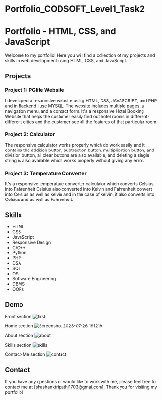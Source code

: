 # Portfolio_CODSOFT_Level1_Task2
# Portfolio - HTML, CSS, and JavaScript

Welcome to my portfolio! Here you will find a collection of my projects and skills in web development using HTML, CSS, and JavaScript.

## Projects

### Project 1: PGlife Website
I developed a responsive website using HTML, CSS, JAVASCRIPT, and PHP and in Backend I use MYSQL. The website includes multiple pages, a navigation menu, and a contact form.
It's a responsive Hotel Booking Website that helps the customer easily find out hotel rooms in different-different cities and the customer see all the features of that particular room.

### Project 2: Calculator
The responsive calculator works properly which do work easily and it contains the addition button, subtraction button, multiplication button, and division button, all clear buttons are also available, and deleting a single string is also available which works properly without giving any error.

### Project 3: Temperature Converter
It's a responsive temperature converter calculator which converts Celsius into Fahrenheit Celsius also converted into Kelvin and Fahrenheit convert into Celsius as well as kelvin and in the case of kelvin, it also converts into Celsius and as well as Fahrenheit.

## Skills

- HTML
- CSS
- JavaScript
- Responsive Design
- C/C++
- Python
- PHP
- DSA
- SQL
- OS
- Software Engineering
- DBMS
- OOPs

## Demo
Front section
![first](https://github.com/Shashanktriathi1703/Portfolio_CODSOFT_Level1_Task2/assets/105815482/b6457c97-7952-4960-b02c-aa6131c4aba7)

Home section
![Screenshot 2023-07-26 191219](https://github.com/Shashanktriathi1703/Portfolio_CODSOFT_Level1_Task2/assets/105815482/4037b27c-c2c1-40f9-aa7f-3156d139c666)

About section
![about](https://github.com/Shashanktriathi1703/Portfolio_CODSOFT_Level1_Task2/assets/105815482/751a8901-cf88-4875-9835-d7b7adda1c53)

Skills section
![skills](https://github.com/Shashanktriathi1703/Portfolio_CODSOFT_Level1_Task2/assets/105815482/873ff7d6-95fd-49f3-be6d-20e5276d6059)

Contact-Me section
![contact](https://github.com/Shashanktriathi1703/Portfolio_CODSOFT_Level1_Task2/assets/105815482/c6227883-50d2-4a7a-a49c-40f1071d679d)



## Contact

If you have any questions or would like to work with me, please feel free to contact me at [shashanktripathi1703@gmai.com]. Thank you for visiting my portfolio!
